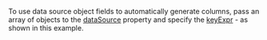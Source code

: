 To use data source object fields to automatically generate columns, pass an array of objects to the [dataSource](/Documentation/ApiReference/UI_Components/dxDataGrid/Configuration/#dataSource) property and specify the [keyExpr](/Documentation/ApiReference/UI_Components/dxDataGrid/Configuration/#keyExpr) - as shown in this example.